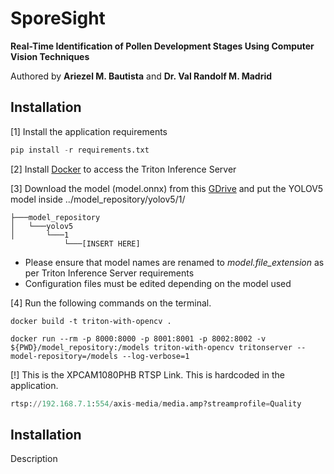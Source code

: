 # SporeSight 
**Real-Time Identification of Pollen Development Stages Using Computer Vision Techniques**  
  
Authored by **Ariezel M. Bautista** and **Dr. Val Randolf M. Madrid**

## Installation
[1] Install the application requirements
```python
pip install -r requirements.txt
```

[2] Install [Docker](https://www.docker.com/products/docker-desktop/) to access the Triton Inference Server

[3] Download the model (model.onnx) from this [GDrive](https://drive.google.com/file/d/1sQwGXEBRTgwTPM9AR27Exm4nQ-WUKxmy/view?usp=drive_link) and put the YOLOV5 model inside ../model_repository/yolov5/1/
```
├───model_repository
│   └───yolov5
│       └───1
            └───[INSERT HERE]
```
- Please ensure that model names are renamed to *model.file_extension* as per Triton Inference Server requirements
- Configuration files must be edited depending on the model used


[4] Run the following commands on the terminal.

```
docker build -t triton-with-opencv .
```

```
docker run --rm -p 8000:8000 -p 8001:8001 -p 8002:8002 -v ${PWD}/model_repository:/models triton-with-opencv tritonserver --model-repository=/models --log-verbose=1 
```

[!] This is the XPCAM1080PHB RTSP Link. This is hardcoded in the application.
```python
rtsp://192.168.7.1:554/axis-media/media.amp?streamprofile=Quality
```

## Installation
Description
```bash

```





